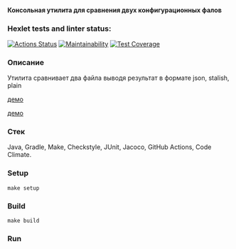 <h4>Консольная утилита для сравнения двух конфигурационных фалов</h4>

### Hexlet tests and linter status:
[![Actions Status](https://github.com/JavaQuaker/java-project-71/workflows/hexlet-check/badge.svg)](https://github.com/JavaQuaker/java-project-71/actions)
[![Maintainability](https://api.codeclimate.com/v1/badges/3732404285363862e527/maintainability)](https://codeclimate.com/github/JavaQuaker/java-project-71/maintainability)
[![Test Coverage](https://api.codeclimate.com/v1/badges/3732404285363862e527/test_coverage)](https://codeclimate.com/github/JavaQuaker/java-project-71/test_coverage)

<h3>Описание</h3>
<p>Утилита сравнивает два файла выводя результат в формате json, stalish, plain</p>

[демо](https://asciinema.org/a/ilIcqG6TOiVQSkdHA3CrD8HXz)

[демо](https://asciinema.org/a/KISkJWRlHBozfbrFEVIccSJ1q)

<h3>Стек</h3>
<p>Java, Gradle, Make, Checkstyle, JUnit, Jacoco, GitHub Actions, Code Climate.</p>

<h3>Setup</h3>

```
make setup
```
<h3>Build</h3>

```
make build
```
<h3>Run</h3>

```make run-dist
```
